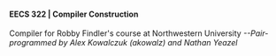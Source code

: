 #### EECS 322 | Compiler Construction 

Compiler for Robby Findler's course at Northwestern University
*--Pair-programmed by Alex Kowalczuk (akowalz) and Nathan Yeazel*
